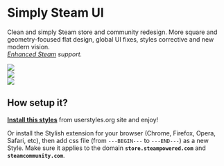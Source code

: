 # Simply Steam UI

Clean and simply Steam store and community redesign. More square and geometry-focused flat design, global UI fixes, styles corrective and new modern vision.  
*[Enhanced Steam](http://enhancedsteam.com) support.*  

![](https://raw.githubusercontent.com/denis-g/userstyle-simply-steam-ui/master/screenshots/header.jpg)  
![](https://raw.githubusercontent.com/denis-g/userstyle-simply-steam-ui/master/screenshots/wishlist.jpg)  
![](https://raw.githubusercontent.com/denis-g/userstyle-simply-steam-ui/master/screenshots/badges.jpg)  

## How setup it?
**[Install this styles](https://userstyles.org/styles/117058/simply-steam-ui)** from userstyles.org site and enjoy!  

Or install the Stylish extension for your browser (Chrome, Firefox, Opera, Safari, etc), then add css file (from `---BEGIN---` to `---END---`) as a new Style. Make sure it applies to the domain **`store.steampowered.com`** and **`steamcommunity.com`**.
